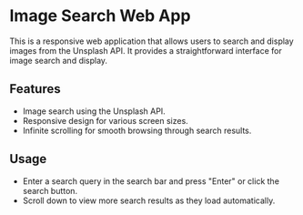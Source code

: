 # Image Search Web App

This is a responsive web application that allows users to search and display images from the Unsplash API. It provides a straightforward interface for image search and display.

## Features

- Image search using the Unsplash API.
- Responsive design for various screen sizes.
- Infinite scrolling for smooth browsing through search results.

## Usage

- Enter a search query in the search bar and press "Enter" or click the search button.
- Scroll down to view more search results as they load automatically.

